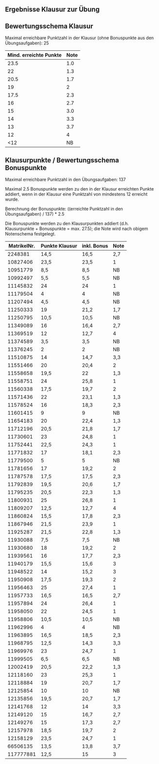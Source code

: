 ## Ergebnisse Klausur zur Übung
## Bewertungsschema Klausur

Maximal erreichbare Punktzahl in der Klausur (ohne Bonuspunkte aus den Übungsaufgaben): 25

| Mind. erreichte Punkte | Note |
|---|---|
| 23.5 | 1.0 |
| 22 | 1.3 |
| 20.5 | 1.7 |
| 19 | 2 |
| 17.5 | 2.3 |
| 16 | 2.7 |
| 15 | 3.0 |
| 14 | 3.3 |
| 13 | 3.7 |
| 12 | 4 |
| <12 | NB |

## Klausurpunkte / Bewertungsschema Bonuspunkte

Maximal erreichbare Punktzahl in den Übungsaufgaben: 137

Maximal 2.5 Bonuspunkte werden zu den in der Klausur erreichten Punkte addiert, wenn in der Klausur eine Punktzahl von mindestens 12 erreicht wurde.

Berechnung der Bonuspunkte: ((erreichte Punktzahl in den Übungsaufgaben) / 137) * 2.5

Die Bonuspunkte werden zu den Klausurpunkten addiert (d.h. Klausurpunkte + Bonuspunkte = max. 27.5); die Note wird nach obigem Notenschema festgelegt.

| MatrikelNr. | Punkte Klausur | inkl. Bonus | Note |
| --- | --- | --- | --- |
| 2248381 | 14,5 | 16,5 | 2,7 |
| 10827406 | 23,5 | 23,5 | 1 |
| 10951779 | 8,5 | 8,5 | NB |
| 10992497 | 5,5 | 5,5 | NB |
| 11145832 | 24 | 24 | 1 |
| 11179504 | 4 | 4 | NB |
| 11207494 | 4,5 | 4,5 | NB |
| 11250333 | 19 | 21,2 | 1,7 |
| 11250795 | 10,5 | 10,5 | NB |
| 11349089 | 16 | 16,4 | 2,7 |
| 11369519 | 12 | 12,7 | 4 |
| 11374589 | 3,5 | 3,5 | NB |
| 11376245 | 2 | 2 | NB |
| 11510875 | 14 | 14,7 | 3,3 |
| 11551466 | 20 | 20,4 | 2 |
| 11558658 | 19,5 | 22 | 1,3 |
| 11558751 | 24 | 25,8 | 1 |
| 11560338 | 17,5 | 19,7 | 2 |
| 11571436 | 22 | 23,1 | 1,3 |
| 11578524 | 16 | 18,3 | 2,3 |
| 11601415 | 9 | 9 | NB |
| 11654183 | 20 | 22,4 | 1,3 |
| 11712196 | 20,5 | 21,8 | 1,7 |
| 11730601 | 23 | 24,8 | 1 |
| 11752441 | 22,5 | 24,3 | 1 |
| 11771832 | 17 | 18,1 | 2,3 |
| 11779500 | 5 | 5 | NB |
| 11781656 | 17 | 19,2 | 2 |
| 11787578 | 17,5 | 17,5 | 2,3 |
| 11792839 | 19,5 | 20,6 | 1,7 |
| 11795235 | 20,5 | 22,3 | 1,3 |
| 11800931 | 25 | 26,8 | 1 |
| 11809207 | 12,5 | 12,7 | 4 |
| 11860824 | 15,5 | 17,8 | 2,3 |
| 11867946 | 21,5 | 23,9 | 1 |
| 11925287 | 21,5 | 22,8 | 1,3 |
| 11930088 | 7,5 | 7,5 | NB |
| 11930680 | 18 | 19,2 | 2 |
| 11939561 | 16 | 17,7 | 2,3 |
| 11940179 | 15,5 | 15,6 | 3 |
| 11948522 | 14 | 15,2 | 3 |
| 11950908 | 17,5 | 19,3 | 2 |
| 11956463 | 25 | 27,4 | 1 |
| 11957733 | 16,5 | 16,5 | 2,7 |
| 11957894 | 24 | 26,4 | 1 |
| 11958050 | 22 | 24,5 | 1 |
| 11958806 | 10,5 | 10,5 | NB |
| 11962996 | 4 | 4 | NB |
| 11963895 | 16,5 | 18,5 | 2,3 |
| 11968795 | 12,5 | 14,3 | 3,3 |
| 11969976 | 23 | 24,7 | 1 |
| 11999505 | 6,5 | 6,5 | NB |
| 12002419 | 20,5 | 22,2 | 1,3 |
| 12118160 | 23 | 25,3 | 1 |
| 12118884 | 19 | 20,7 | 1,7 |
| 12125854 | 10 | 10 | NB |
| 12135856 | 19,5 | 20,7 | 1,7 |
| 12141768 | 12 | 14 | 3,3 |
| 12149120 | 15 | 16,7 | 2,7 |
| 12149276 | 15 | 17,3 | 2,7 |
| 12157978 | 18,5 | 19,7 | 2 |
| 12158129 | 23,5 | 24,7 | 1 |
| 66506135 | 13,5 | 13,8 | 3,7 |
| 117777881 | 12,5 | 15 | 3 |
